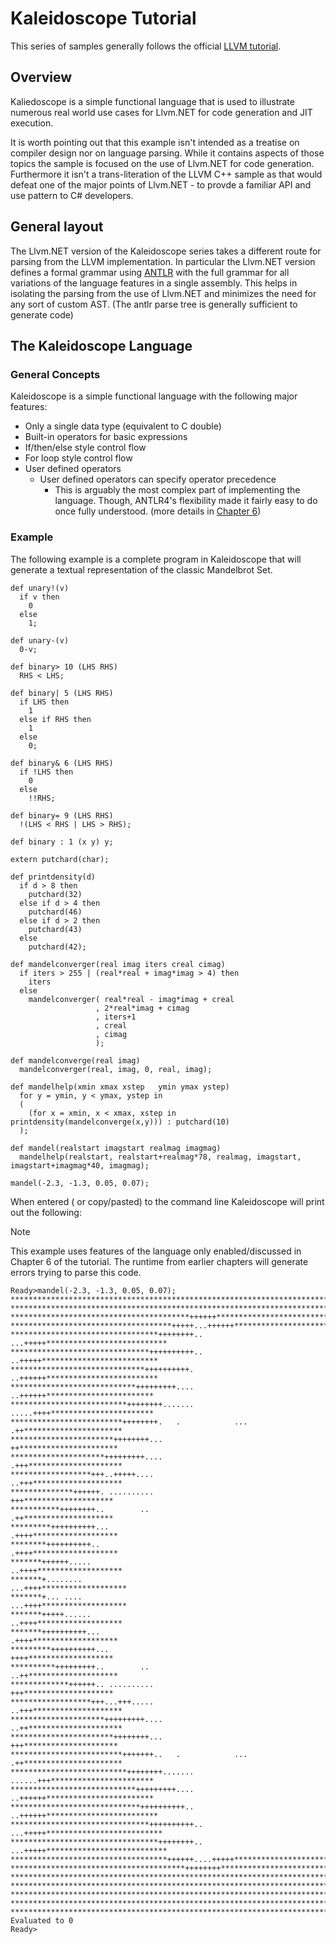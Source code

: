 # Kaleidoscope Tutorial
This series of samples generally follows the official [LLVM tutorial](http://releases.llvm.org/5.0.0/docs/tutorial/LangImpl01.html).

## Overview
Kaliedoscope is a simple functional language that is used to illustrate numerous real world
use cases for Llvm.NET for code generation and JIT execution. 

It is worth pointing out that this example isn't intended as a treatise on compiler design nor
on language parsing. While it contains aspects of those topics the sample is focused on the
use of Llvm.NET for code generation. Furthermore it isn't a trans-literation of the LLVM C++
sample as that would defeat one of the major points of Llvm.NET - to provde a familiar API and
use pattern to C# developers.

## General layout
The Llvm.NET version of the Kaleidoscope series takes a different route for parsing from the
LLVM implementation. In particular the Llvm.NET version defines a formal grammar using [ANTLR](http://antlr.org)
with the full grammar for all variations of the language features in a single assembly. This
helps in isolating the parsing from the use of Llvm.NET and minimizes the need for any sort
of custom AST. (The antlr parse tree is generally sufficient to generate code)

## The Kaleidoscope Language
### General Concepts
Kaleidoscope is a simple functional language with the following major features:

* Only a single data type (equivalent to C double)
* Built-in operators for basic expressions
* If/then/else style control flow
* For loop style control flow
* User defined operators
  - User defined operators can specify operator precedence
    - This is arguably the most complex part of implementing the language. Though, ANTLR4's
      flexibility made it fairly easy to do once fully understood. (more details in [Chapter 6](Kaleidoscope-ch6.md))

### Example
The following example is a complete program in Kaleidoscope that will generate a textual representation
of the classic Mandelbrot Set.

```Kaleidoscope
def unary!(v)
  if v then
    0
  else
    1;

def unary-(v)
  0-v;

def binary> 10 (LHS RHS)
  RHS < LHS;

def binary| 5 (LHS RHS)
  if LHS then
    1
  else if RHS then
    1
  else
    0;

def binary& 6 (LHS RHS)
  if !LHS then
    0
  else
    !!RHS;

def binary= 9 (LHS RHS)
  !(LHS < RHS | LHS > RHS);

def binary : 1 (x y) y;

extern putchard(char);

def printdensity(d)
  if d > 8 then
    putchard(32)
  else if d > 4 then
    putchard(46)
  else if d > 2 then
    putchard(43)
  else
    putchard(42);

def mandelconverger(real imag iters creal cimag)
  if iters > 255 | (real*real + imag*imag > 4) then
    iters
  else
    mandelconverger( real*real - imag*imag + creal
                   , 2*real*imag + cimag
                   , iters+1
                   , creal
                   , cimag
                   );

def mandelconverge(real imag)
  mandelconverger(real, imag, 0, real, imag);

def mandelhelp(xmin xmax xstep   ymin ymax ystep)
  for y = ymin, y < ymax, ystep in
  (
    (for x = xmin, x < xmax, xstep in printdensity(mandelconverge(x,y))) : putchard(10)
  );

def mandel(realstart imagstart realmag imagmag)
  mandelhelp(realstart, realstart+realmag*78, realmag, imagstart, imagstart+imagmag*40, imagmag);

mandel(-2.3, -1.3, 0.05, 0.07);
```

When entered ( or copy/pasted) to the command line Kaleidoscope will print out the following:
>[!NOTE]
>This example uses features of the language only enabled/discussed in Chapter 6 of the tutorial.
>The runtime from earlier chapters will generate errors trying to parse this code.

```
Ready>mandel(-2.3, -1.3, 0.05, 0.07);
*******************************************************************************
*******************************************************************************
****************************************++++++*********************************
************************************+++++...++++++*****************************
*********************************++++++++.. ...+++++***************************
*******************************++++++++++..   ..+++++**************************
******************************++++++++++.     ..++++++*************************
****************************+++++++++....      ..++++++************************
**************************++++++++.......      .....++++***********************
*************************++++++++.   .            ... .++**********************
***********************++++++++...                     ++**********************
*********************+++++++++....                    .+++*********************
******************+++..+++++....                      ..+++********************
**************++++++. ..........                        +++********************
***********++++++++..        ..                         .++********************
*********++++++++++...                                 .++++*******************
********++++++++++..                                   .++++*******************
*******++++++.....                                    ..++++*******************
*******+........                                     ...++++*******************
*******+... ....                                     ...++++*******************
*******+++++......                                    ..++++*******************
*******++++++++++...                                   .++++*******************
*********++++++++++...                                  ++++*******************
**********+++++++++..        ..                        ..++********************
*************++++++.. ..........                        +++********************
******************+++...+++.....                      ..+++********************
*********************+++++++++....                    ..++*********************
***********************++++++++...                     +++*********************
*************************+++++++..   .            ... .++**********************
**************************++++++++.......      ......+++***********************
****************************+++++++++....      ..++++++************************
*****************************++++++++++..     ..++++++*************************
*******************************++++++++++..  ...+++++**************************
*********************************++++++++.. ...+++++***************************
***********************************++++++....+++++*****************************
***************************************++++++++********************************
*******************************************************************************
*******************************************************************************
*******************************************************************************
*******************************************************************************
*******************************************************************************
Evaluated to 0
Ready>
```
